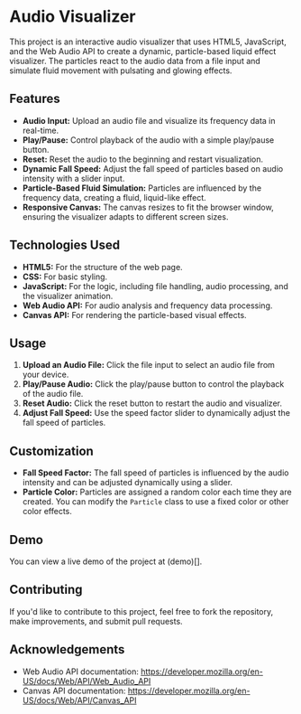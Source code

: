 # Audio Visualizer

This project is an interactive audio visualizer that uses HTML5, JavaScript, and the Web Audio API to create a dynamic, particle-based liquid effect visualizer. The particles react to the audio data from a file input and simulate fluid movement with pulsating and glowing effects.

## Features

- **Audio Input:** Upload an audio file and visualize its frequency data in real-time.
- **Play/Pause:** Control playback of the audio with a simple play/pause button.
- **Reset:** Reset the audio to the beginning and restart visualization.
- **Dynamic Fall Speed:** Adjust the fall speed of particles based on audio intensity with a slider input.
- **Particle-Based Fluid Simulation:** Particles are influenced by the frequency data, creating a fluid, liquid-like effect.
- **Responsive Canvas:** The canvas resizes to fit the browser window, ensuring the visualizer adapts to different screen sizes.

## Technologies Used

- **HTML5:** For the structure of the web page.
- **CSS:** For basic styling.
- **JavaScript:** For the logic, including file handling, audio processing, and the visualizer animation.
- **Web Audio API:** For audio analysis and frequency data processing.
- **Canvas API:** For rendering the particle-based visual effects.

## Usage

1. **Upload an Audio File:** Click the file input to select an audio file from your device.
2. **Play/Pause Audio:** Click the play/pause button to control the playback of the audio file.
3. **Reset Audio:** Click the reset button to restart the audio and visualizer.
4. **Adjust Fall Speed:** Use the speed factor slider to dynamically adjust the fall speed of particles.

## Customization

- **Fall Speed Factor:** The fall speed of particles is influenced by the audio intensity and can be adjusted dynamically using a slider.
- **Particle Color:** Particles are assigned a random color each time they are created. You can modify the `Particle` class to use a fixed color or other color effects.

## Demo

You can view a live demo of the project at (demo)[].

## Contributing

If you'd like to contribute to this project, feel free to fork the repository, make improvements, and submit pull requests.


## Acknowledgements

- Web Audio API documentation: https://developer.mozilla.org/en-US/docs/Web/API/Web_Audio_API
- Canvas API documentation: https://developer.mozilla.org/en-US/docs/Web/API/Canvas_API
